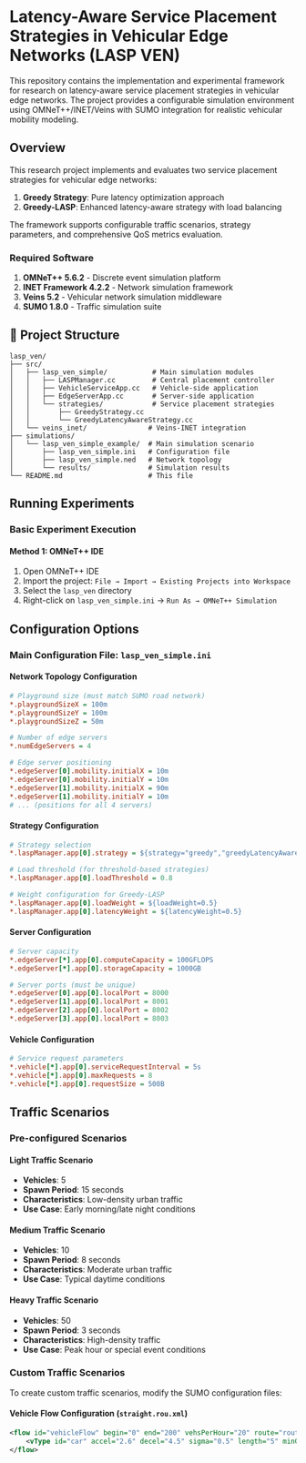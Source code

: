 # Latency-Aware Service Placement Strategies in Vehicular Edge Networks (LASP VEN)

This repository contains the implementation and experimental framework for research on latency-aware service placement strategies in vehicular edge networks. The project provides a configurable simulation environment using OMNeT++/INET/Veins with SUMO integration for realistic vehicular mobility modeling.

## Overview

This research project implements and evaluates two service placement strategies for vehicular edge networks:

1. **Greedy Strategy**: Pure latency optimization approach
2. **Greedy-LASP**: Enhanced latency-aware strategy with load balancing

The framework supports configurable traffic scenarios, strategy parameters, and comprehensive QoS metrics evaluation.

### Required Software
1. **OMNeT++ 5.6.2** - Discrete event simulation platform
2. **INET Framework 4.2.2** - Network simulation framework
3. **Veins 5.2** - Vehicular network simulation middleware
4. **SUMO 1.8.0** - Traffic simulation suite

## 📁 Project Structure

```
lasp_ven/
├── src/
│   ├── lasp_ven_simple/           # Main simulation modules
│   │   ├── LASPManager.cc         # Central placement controller
│   │   ├── VehicleServiceApp.cc   # Vehicle-side application
│   │   ├── EdgeServerApp.cc       # Server-side application
│   │   └── strategies/            # Service placement strategies
│   │       ├── GreedyStrategy.cc
│   │       └── GreedyLatencyAwareStrategy.cc
│   └── veins_inet/               # Veins-INET integration
├── simulations/
│   └── lasp_ven_simple_example/  # Main simulation scenario
│       ├── lasp_ven_simple.ini   # Configuration file
│       ├── lasp_ven_simple.ned   # Network topology
│       └── results/              # Simulation results
└── README.md                     # This file
```

## Running Experiments

### Basic Experiment Execution

#### Method 1: OMNeT++ IDE
1. Open OMNeT++ IDE
2. Import the project: `File → Import → Existing Projects into Workspace`
3. Select the `lasp_ven` directory
4. Right-click on `lasp_ven_simple.ini` → `Run As → OMNeT++ Simulation`

## Configuration Options

### Main Configuration File: `lasp_ven_simple.ini`

#### Network Topology Configuration
```ini
# Playground size (must match SUMO road network)
*.playgroundSizeX = 100m
*.playgroundSizeY = 100m
*.playgroundSizeZ = 50m

# Number of edge servers
*.numEdgeServers = 4

# Edge server positioning
*.edgeServer[0].mobility.initialX = 10m
*.edgeServer[0].mobility.initialY = 10m
*.edgeServer[1].mobility.initialX = 90m
*.edgeServer[1].mobility.initialY = 10m
# ... (positions for all 4 servers)
```

#### Strategy Configuration
```ini
# Strategy selection
*.laspManager.app[0].strategy = ${strategy="greedy","greedyLatencyAware"}

# Load threshold (for threshold-based strategies)
*.laspManager.app[0].loadThreshold = 0.8

# Weight configuration for Greedy-LASP
*.laspManager.app[0].loadWeight = ${loadWeight=0.5}
*.laspManager.app[0].latencyWeight = ${latencyWeight=0.5}
```

#### Server Configuration
```ini
# Server capacity
*.edgeServer[*].app[0].computeCapacity = 100GFLOPS
*.edgeServer[*].app[0].storageCapacity = 1000GB

# Server ports (must be unique)
*.edgeServer[0].app[0].localPort = 8000
*.edgeServer[1].app[0].localPort = 8001
*.edgeServer[2].app[0].localPort = 8002
*.edgeServer[3].app[0].localPort = 8003
```

#### Vehicle Configuration
```ini
# Service request parameters
*.vehicle[*].app[0].serviceRequestInterval = 5s
*.vehicle[*].app[0].maxRequests = 8
*.vehicle[*].app[0].requestSize = 500B
```

## Traffic Scenarios

### Pre-configured Scenarios

#### Light Traffic Scenario
- **Vehicles**: 5
- **Spawn Period**: 15 seconds
- **Characteristics**: Low-density urban traffic
- **Use Case**: Early morning/late night conditions

#### Medium Traffic Scenario
- **Vehicles**: 10
- **Spawn Period**: 8 seconds
- **Characteristics**: Moderate urban traffic
- **Use Case**: Typical daytime conditions

#### Heavy Traffic Scenario
- **Vehicles**: 50
- **Spawn Period**: 3 seconds
- **Characteristics**: High-density traffic
- **Use Case**: Peak hour or special event conditions

### Custom Traffic Scenarios

To create custom traffic scenarios, modify the SUMO configuration files:

#### Vehicle Flow Configuration (`straight.rou.xml`)
```xml
<flow id="vehicleFlow" begin="0" end="200" vehsPerHour="20" route="route_0">
    <vType id="car" accel="2.6" decel="4.5" sigma="0.5" length="5" minGap="2.5" maxSpeed="16.67" guiShape="passenger"/>
</flow>
```